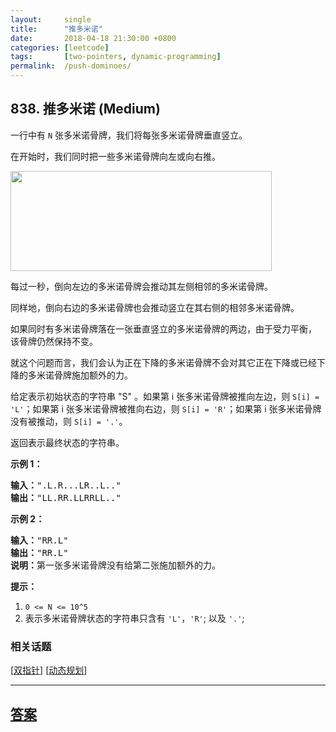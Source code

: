 ```yaml
---
layout:     single
title:      "推多米诺"
date:       2018-04-18 21:30:00 +0800
categories: [leetcode]
tags:       [two-pointers, dynamic-programming]
permalink:  /push-dominoes/
---
```


## 838. 推多米诺 (Medium)

<p>一行中有 <code>N</code> 张多米诺骨牌，我们将每张多米诺骨牌垂直竖立。</p>

<p>在开始时，我们同时把一些多米诺骨牌向左或向右推。</p>

<p><img alt="" src="https://aliyun-lc-upload.oss-cn-hangzhou.aliyuncs.com/aliyun-lc-upload/uploads/2018/05/19/domino.png" style="height: 160px; width: 418px;"></p>

<p>每过一秒，倒向左边的多米诺骨牌会推动其左侧相邻的多米诺骨牌。</p>

<p>同样地，倒向右边的多米诺骨牌也会推动竖立在其右侧的相邻多米诺骨牌。</p>

<p>如果同时有多米诺骨牌落在一张垂直竖立的多米诺骨牌的两边，由于受力平衡， 该骨牌仍然保持不变。</p>

<p>就这个问题而言，我们会认为正在下降的多米诺骨牌不会对其它正在下降或已经下降的多米诺骨牌施加额外的力。</p>

<p>给定表示初始状态的字符串 &quot;S&quot; 。如果第 i 张多米诺骨牌被推向左边，则 <code>S[i] = &#39;L&#39;</code>；如果第 i 张多米诺骨牌被推向右边，则 <code>S[i] = &#39;R&#39;</code>；如果第 i 张多米诺骨牌没有被推动，则 <code>S[i] = &#39;.&#39;</code>。</p>

<p>返回表示最终状态的字符串。</p>

<p><strong>示例 </strong><strong>1</strong><strong>：</strong></p>

<pre><strong>输入：</strong>&quot;.L.R...LR..L..&quot;
<strong>输出：</strong>&quot;LL.RR.LLRRLL..&quot;</pre>

<p><strong>示例 </strong><strong>2</strong><strong>：</strong></p>

<pre><strong>输入：</strong>&quot;RR.L&quot;
<strong>输出：</strong>&quot;RR.L&quot;
<strong>说明：</strong>第一张多米诺骨牌没有给第二张施加额外的力。</pre>

<p><strong>提示：</strong></p>

<ol>
	<li><code>0 &lt;= N &lt;= 10^5</code></li>
	<li>表示多米诺骨牌状态的字符串只含有 <code>&#39;L&#39;</code>，<code>&#39;R&#39;</code>; 以及 <code>&#39;.&#39;</code>;</li>
</ol>

### 相关话题
  [[双指针](https://github.com/openset/leetcode/tree/master/tag/two-pointers/README.md)]
  [[动态规划](https://github.com/openset/leetcode/tree/master/tag/dynamic-programming/README.md)]

---

## [答案](https://github.com/openset/leetcode/tree/master/problems/push-dominoes)
